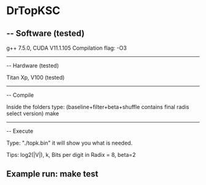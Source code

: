 # DrTopKSC
--
Software (tested)
-----
g++ 7.5.0, CUDA V11.1.105
Compilation flag: -O3

-----
--
Hardware (tested)

Titan Xp, V100 (tested)

------
--
Compile

Inside the folders type: (baseline+filter+beta+shuffle contains final radis select version)
make

------
--
Execute

Type: "./topk.bin" it will show you what is needed.

Tips: log2(|V|), k, Bits per digit in Radix = 8, beta=2   

Example run: make test
------
